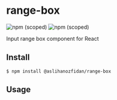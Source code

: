 # range-box
![npm (scoped)](https://img.shields.io/badge/npm-v1.0.0-blue.svg)
![npm (scoped)](https://img.shields.io/github/license/aslihanozfidan/range-box.svg)

Input range box component for React

## Install

```
$ npm install @aslihanozfidan/range-box
```

## Usage

